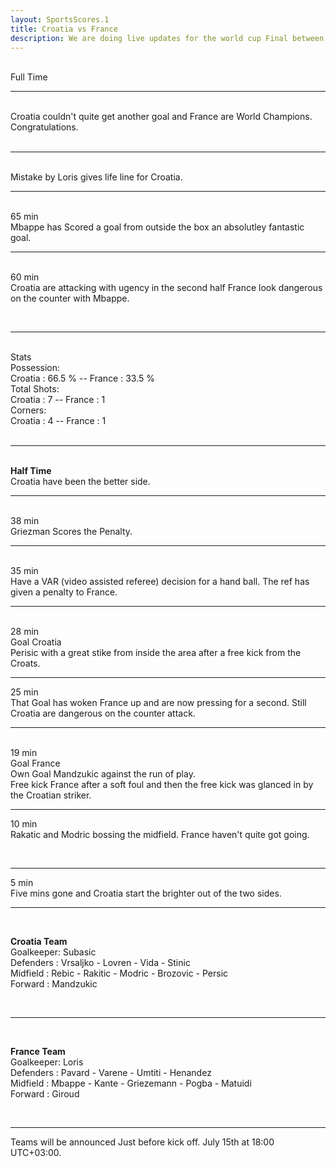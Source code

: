 ```yaml
---
layout: SportsScores.1
title: Croatia vs France
description: We are doing live updates for the world cup Final between France and Croatia.
---
```

<br>
Full Time
<br>

___
<br>
Croatia couldn't quite get another goal and France are World Champions. Congratulations.
<br>
<br>

___
<br>
Mistake by Loris gives life line for Croatia.
<br>

___

<br>
65 min
<br>
Mbappe has Scored a goal from outside the box an absolutley fantastic goal.

<br>

___

<br>60 min<br>
Croatia are attacking with ugency in the second half France look dangerous on the counter with Mbappe.

<br>

___
<br>
Stats<br>
Possession:<br>Croatia : 66.5 % -- France : 33.5 %<br>
Total Shots:<br>Croatia : 7 -- France : 1<br>
Corners:<br>Croatia : 4 -- France : 1<br> 


<br>


___

<br><b>Half Time</b><br>
Croatia have been the better side.

___

<br>
38 min
<br>
Griezman Scores the Penalty. 
<br>

___
<br>
35 min
<br>
Have a VAR (video assisted referee) decision for a hand ball. The ref has given a penalty to France.
<br>

___

<br>
28 min
<br>
Goal Croatia<br>
Perisic with a great stike from inside the area after a free kick from the Croats.
<br>

___
25 min
<br>
That Goal has woken France up and are now pressing for a second. Still Croatia are dangerous on the counter attack.
<br>

___
<br>
19 min
<br>
Goal France<br>
Own Goal Mandzukic against the run of play.<br>
Free kick France after a soft foul and then the free kick was glanced in by the Croatian striker.

<br>

___
10 min
<br>
Rakatic and Modric bossing the midfield. France haven't quite got going.

<br>

___
5 min
<br>
Five mins gone and Croatia start the brighter out of the two sides.

___

<br>

<b>Croatia Team</b><br>
Goalkeeper: Subasic<br>
Defenders : Vrsaljko  -  Lovren - Vida - Stinic<br>
Midfield  : Rebic - Rakitic - Modric - Brozovic - Persic<br>
Forward   : Mandzukic<br>

<br>


___
<br>

<b>France Team</b><br>
Goalkeeper: Loris<br>
Defenders : Pavard  -  Varene - Umtiti - Henandez<br>
Midfield  : Mbappe - Kante - Griezemann - Pogba - Matuidi<br>
Forward   : Giroud<br>

<br>

____


Teams will be announced Just before kick off. July 15th at 18:00 UTC+03:00.








